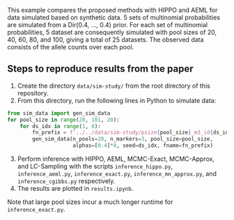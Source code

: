This example compares the proposed methods with HIPPO and AEML for data simulated based on synthetic data. 5 sets of multinomial probabilities are simulated from a Dir(0.4, ..., 0.4) prior. For each set of multinomial probabilities, 5 dataset are consequently simulated with pool sizes of 20, 40, 60, 80, and 100, giving a total of 25 datasets. The observed data consists of the allele counts over each pool.

## Steps to reproduce results from the paper
1. Create the directory `data/sim-study/` from the root directory of this repository.
2. From this directory, run the following lines in Python to simulate data:
```python
from sim_data import gen_sim_data
for pool_size in range(20, 101, 20):
    for ds_idx in range(1, 6):
        fn_prefix = f'../../data/sim-study/psize{pool_size}_m3_id{ds_idx}'
        gen_sim_data(n_pools=20, n_markers=3, pool_size=pool_size,
                     alphas=[0.4]*8, seed=ds_idx, fname=fn_prefix)
```
3. Perform inference with HIPPO, AEML, MCMC-Exact, MCMC-Approx, and LC-Sampling with the scripts `inference_hippo.py`, `inference_aeml.py`, `inference_exact.py`, `inference_mn_approx.py`, and `inference_cgibbs.py` respectively.
4. The results are plotted in `results.ipynb`.

Note that large pool sizes incur a much longer runtime for `inference_exact.py`.